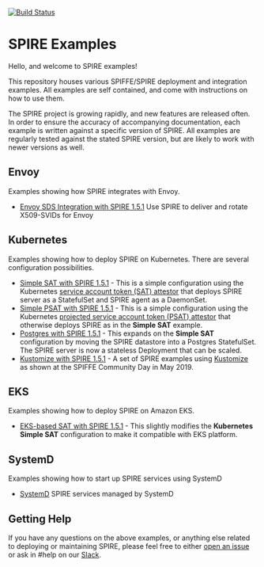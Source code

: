 [![Build Status](https://github.com/spiffe/spire-examples/actions/workflows/pr_build.yaml/badge.svg)](https://github.com/spiffe/spire-examples/actions/workflows/pr_build.yaml)


# SPIRE Examples

Hello, and welcome to SPIRE examples!

This repository houses various SPIFFE/SPIRE deployment and integration examples. All examples are self contained, and come with instructions on how to use them.

The SPIRE project is growing rapidly, and new features are released often. In order to ensure the accuracy of accompanying documentation, each example is written against a specific version of SPIRE. All examples are regularly tested against the stated SPIRE version, but are likely to work with newer versions as well.

## Envoy

Examples showing how SPIRE integrates with Envoy.

* [Envoy SDS Integration with SPIRE 1.5.1](examples/envoy) Use SPIRE to deliver and rotate X509-SVIDs for Envoy

## Kubernetes

Examples showing how to deploy SPIRE on Kubernetes. There are several configuration possibilities.

+ [Simple SAT with SPIRE 1.5.1](examples/k8s/simple_sat) - This is a simple configuration using the Kubernetes
  [service account token (SAT) attestor](https://github.com/spiffe/spire/blob/v1.5.1/doc/plugin_server_nodeattestor_k8s_sat.md)
  that deploys SPIRE server as a StatefulSet and SPIRE agent as a DaemonSet.
+ [Simple PSAT with SPIRE 1.5.1](examples/k8s/simple_psat) - This is a simple configuration using the
  Kubernetes
  [projected service account token (PSAT) attestor](https://github.com/spiffe/spire/blob/v1.5.1/doc/plugin_server_nodeattestor_k8s_psat.md)
  that otherwise deploys SPIRE as in the **Simple SAT** example.
+ [Postgres with SPIRE 1.5.1](examples/k8s/postgres) - This expands on the **Simple SAT** configuration by
  moving the SPIRE datastore into a Postgres StatefulSet. The SPIRE server is
  now a stateless Deployment that can be scaled.
+ [Kustomize with SPIRE 1.5.1](examples/k8s/k7e) - A set of SPIRE examples using [Kustomize](https://kustomize.io/)
  as shown at the SPIFFE Community Day in May 2019.

## EKS

Examples showing how to deploy SPIRE on Amazon EKS.

+ [EKS-based SAT with SPIRE 1.5.1](examples/k8s/eks_sat) - This slightly modifies the **Kubernetes Simple SAT** configuration to
  make it compatible with EKS platform.

## SystemD

Examples showing how to start up SPIRE services using SystemD

* [SystemD](examples/systemd) SPIRE services managed by SystemD

## Getting Help

If you have any questions on the above examples, or anything else related to deploying or maintaining SPIRE, please feel free to either [open an issue](https://github.com/spiffe/spire-examples/issues/new) or ask in #help on our [Slack](https://slack.spiffe.io/).
